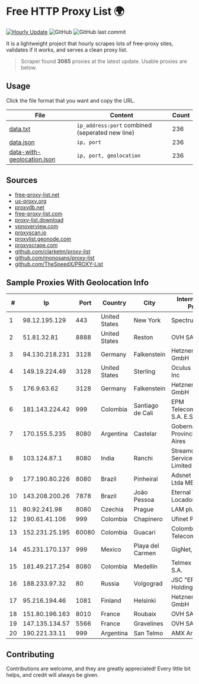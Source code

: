 
# Free HTTP Proxy List 🌍

[![Hourly Update](https://github.com/mertguvencli/http-proxy-list/actions/workflows/main.yml/badge.svg?branch=main)](https://github.com/mertguvencli/http-proxy-list/actions/workflows/main.yml)
![GitHub](https://img.shields.io/github/license/mertguvencli/http-proxy-list)
![GitHub last commit](https://img.shields.io/github/last-commit/mertguvencli/http-proxy-list)

It is a lightweight project that hourly scrapes lots of free-proxy sites, validates if it works, and serves a clean proxy list.


> Scraper found **3085** proxies at the latest update. Usable proxies are below.

## Usage

Click the file format that you want and copy the URL.


|File|Content|Count|
|----|-------|-----|
|[data.txt](https://raw.githubusercontent.com/mertguvencli/http-proxy-list/main/proxy-list/data.txt)|`ip_address:port` combined (seperated new line)|236|
|[data.json](https://raw.githubusercontent.com/mertguvencli/http-proxy-list/main/proxy-list/data.json)|`ip, port`|236|
|[data-with-geolocation.json](https://raw.githubusercontent.com/mertguvencli/http-proxy-list/main/proxy-list/data-with-geolocation.json)|`ip, port, geolocation`|236|

## Sources

* [free-proxy-list.net](https://free-proxy-list.net)
* [us-proxy.org](https://www.us-proxy.org)
* [proxydb.net](http://proxydb.net)
* [free-proxy-list.com](https://free-proxy-list.com/?page=&port=&type%5B%5D=http&type%5B%5D=https&up_time=0&search=Search)
* [proxy-list.download](https://www.proxy-list.download/HTTP)
* [vpnoverview.com](https://vpnoverview.com/privacy/anonymous-browsing/free-proxy-servers)
* [proxyscan.io](https://www.proxyscan.io)
* [proxylist.geonode.com](https://proxylist.geonode.com/api/proxy-list?limit=300&page=1&sort_by=lastChecked&sort_type=desc&protocols=http,https)
* [proxyscrape.com](https://api.proxyscrape.com/v2/?request=displayproxies&protocol=http&timeout=10000&country=all&ssl=all&anonymity=all)
* [github.com/clarketm/proxy-list](https://raw.githubusercontent.com/clarketm/proxy-list/master/proxy-list-raw.txt)
* [github.com/monosans/proxy-list](https://raw.githubusercontent.com/monosans/proxy-list/main/proxies/http.txt)
* [github.com/TheSpeedX/PROXY-List](https://raw.githubusercontent.com/TheSpeedX/PROXY-List/master/http.txt)


## Sample Proxies With Geolocation Info

|#|Ip|Port|Country|City|Internet Service Provider|
|-|--|----|-------|----|-------------------------|
|1|98.12.195.129|443|United States|New York|Spectrum|
|2|51.81.32.81|8888|United States|Reston|OVH SAS|
|3|94.130.218.231|3128|Germany|Falkenstein|Hetzner Online GmbH|
|4|149.19.224.49|3128|United States|Sterling|Oculus Networks Inc|
|5|176.9.63.62|3128|Germany|Falkenstein|Hetzner Online GmbH|
|6|181.143.224.42|999|Colombia|Santiago de Cali|EPM Telecomunicaciones S.A. E.S.P.|
|7|170.155.5.235|8080|Argentina|Castelar|Gobernacion de la Provincia de Buenos Aires|
|8|103.124.87.1|8080|India|Ranchi|Streamonn Internet Services Private Limited|
|9|177.190.80.226|8080|Brazil|Pinheiral|Adsnet Telecom Ltda ME|
|10|143.208.200.26|7878|Brazil|João Pessoa|Eternal VÔdeo Locadora Ltda|
|11|80.92.241.98|8080|Czechia|Prague|LAM plus s.r.o.|
|12|190.61.41.106|999|Colombia|Chapinero|Ufinet Panama S.A.|
|13|152.231.25.195|60080|Colombia|Guacari|Colombiatel Telecomunicaciones|
|14|45.231.170.137|999|Mexico|Playa del Carmen|GigNet, S.A. de C.V.|
|15|181.49.217.254|8080|Colombia|Medellín|Telmex Colombia S.A.|
|16|188.233.97.32|80|Russia|Volgograd|JSC "ER-Telecom Holding"|
|17|95.216.194.46|1081|Finland|Helsinki|Hetzner Online GmbH|
|18|151.80.196.163|8010|France|Roubaix|OVH SAS|
|19|147.135.134.57|5566|France|Gravelines|OVH SAS|
|20|190.221.33.11|999|Argentina|San Telmo|AMX Argentina S.A.|



## Contributing

Contributions are welcome, and they are greatly appreciated! Every
little bit helps, and credit will always be given.

